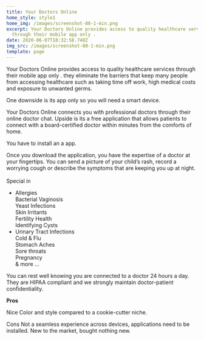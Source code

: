 ```yaml
---
title: Your Doctors Online
home_style: style1
home_img: /images/screenshot-80-1-min.png
excerpt: Your Doctors Online provides access to quality healthcare services
  through their mobile app only .
date: 2020-06-07T18:32:58.748Z
img_src: /images/screenshot-80-1-min.png
template: page
---
```

Your Doctors Online provides access to quality healthcare services through their mobile app only . they eliminate the barriers that keep many people from accessing healthcare such as taking time off work, high medical costs and exposure to unwanted germs. 

One downside is its app only so you will need a smart device. 

Your Doctors Online connects you with professional doctors through their online doctor chat. Upside is its a  free application that  allows  patients to connect with a board-certified doctor within minutes from the comforts of home. 

You have to install an a app. 

Once you download the application, you have the expertise of a doctor at your fingertips. You can send a picture of your child’s rash, record a worrying cough or describe the symptoms that are keeping you up at night. \
\
Special in

* Allergies\
  Bacterial Vaginosis\
  Yeast Infections\
  Skin Irritants\
  Fertility Health\
  Identifying Cysts
* Urinary Tract Infections\
  Cold & Flu\
  Stomach Aches\
  Sore throats\
  Pregnancy\
  & more …



You can rest well knowing you are connected to a doctor 24 hours a day. They are HIPAA compliant and we strongly maintain doctor-patient confidentiality.

**Pros** 

Nice Color and style compared to a cookie-cutter niche.

Cons Not a seamless experience across devices, applications need to be installed. 
New to the market, bought nothing new.